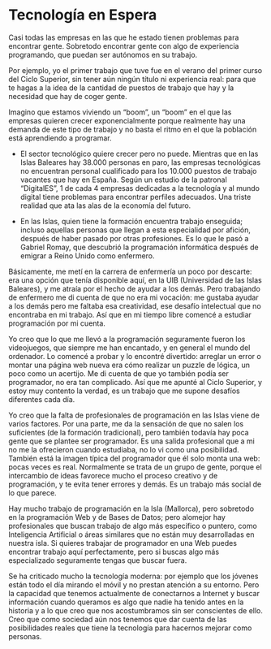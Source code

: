 # Tecnología en Espera

Casi todas las empresas en las que he estado tienen problemas para encontrar gente. Sobretodo encontrar gente con algo de experiencia programando, que puedan ser autónomos en su trabajo.

Por ejemplo, yo el primer trabajo que tuve fue en el verano del primer curso del Ciclo Superior, sin tener aún ningún título ni experiencia real: para que te hagas a la idea de la cantidad de puestos de trabajo que hay y la necesidad que hay de coger gente.

Imagino que estamos viviendo un “boom”, un “boom” en el que las empresas quieren crecer exponencialmente porque realmente hay una demanda de este tipo de trabajo y no basta el ritmo en el que la población está aprendiendo a programar.

- El sector tecnológico quiere crecer pero no puede. Mientras que en las Islas Baleares hay 38.000 personas en paro, las empresas tecnológicas no encuentran personal cualificado para los 10.000 puestos de trabajo vacantes que hay en España. Según un estudio de la patronal “DigitalES”, 1 de cada 4 empresas dedicadas a la tecnología y al mundo digital tiene problemas para encontrar perfiles adecuados. Una triste realidad que ata las alas de la economía del futuro.

- En las Islas, quien tiene la formación encuentra trabajo enseguida; incluso aquellas personas que llegan a esta especialidad por afición, después de haber pasado por otras profesiones. Es lo que le pasó a Gabriel Romay, que descubrió la programación informática después de emigrar a Reino Unido como enfermero.

Básicamente, me metí en la carrera de enfermería un poco por descarte: era una opción que tenía disponible aquí, en la UIB (Universidad de las Islas Baleares), y me atraía por el hecho de ayudar a los demás. Pero trabajando de enfermero me di cuenta de que no era mi vocación: me gustaba ayudar a los demás pero me faltaba esa creatividad, ese desafío intelectual que no encontraba en mi trabajo. Así que en mi tiempo libre comencé a estudiar programación por mi cuenta.

Yo creo que lo que me llevó a la programación seguramente fueron los videojuegos, que siempre me han encantado, y en general el mundo del ordenador. Lo comencé a probar y lo encontré divertido: arreglar un error o montar una página web nueva era cómo realizar un puzzle de lógica, un poco como un acertijo. Me di cuenta de que yo también podía ser programador, no era tan complicado. Así que me apunté al Ciclo Superior, y estoy muy contento la verdad, es un trabajo que me supone desafíos diferentes cada día.

Yo creo que la falta de profesionales de programación en las Islas viene de varios factores. Por una parte, me da la sensación de que no salen los suficientes (de la formación tradicional), pero también todavía hay poca gente que se plantee ser programador. Es una salida profesional que a mi no me la ofrecieron cuando estudiaba, no lo vi como una posibilidad. También está la imagen típica del programador que él solo monta una web: pocas veces es real. Normalmente se trata de un grupo de gente, porque el intercambio de ideas favorece mucho el proceso creativo y de programación, y te evita tener errores y demás. Es un trabajo más social de lo que parece.

Hay mucho trabajo de programación en la Isla (Mallorca), pero sobretodo en la programación Web y de Bases de Datos; pero alomejor hay profesionales que buscan trabajo de algo más específico o puntero, como Inteligencia Artificial o áreas similares que no están muy desarrolladas en nuestra isla. Si quieres trabajar de programador en una Web puedes encontrar trabajo aquí perfectamente, pero si buscas algo más especializado seguramente tengas que buscar fuera.

Se ha criticado mucho la tecnología moderna: por ejemplo que los jóvenes están todo el día mirando el móvil y no prestan atención a su entorno. Pero la capacidad que tenemos actualmente de conectarnos a Internet y buscar información cuando queramos es algo que nadie ha tenido antes en la historia y a lo que creo que nos acostumbramos sin ser conscientes de ello. Creo que como sociedad aún nos tenemos que dar cuenta de las posibilidades reales que tiene la tecnología para hacernos mejorar como personas.
